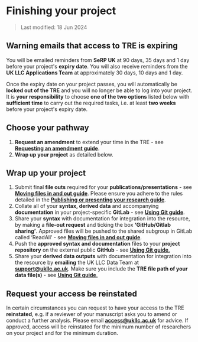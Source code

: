 # Finishing your project
>Last modified: 18 Jun 2024

## Warning emails that access to TRE is expiring 
You will be emailed reminders from **SeRP UK** at 90 days, 35 days and 1 day before your project's **expiry date**. You will also receive reminders from the **UK LLC Applications Team** at approximately 30 days, 10 days and 1 day.

Once the expiry date on your project passes, you will automatically be **locked out of the TRE** and you will  no longer be able to log into your project. It is **your responsibility** to choose **one of the two options** listed below with **sufficient time** to carry out the required tasks, i.e. at least **two weeks** before your project's expiry date.  

## Choose your pathway
1. **Request an amendment** to extend your time in the TRE - see [**Requesting an amendment guide**](6.RequestingAnAmendment.md).
2. **Wrap up your project** as detailed below. 

## Wrap up your project

1. Submit final **file outs** required for your **publications/presentations** - see [**Moving files in and out guide**](5.MovingFilesInAndOut.md). Please ensure you adhere to the rules detailed in the [**Publishing or presenting your research guide**](8.PublishingYourResearch.md).
2. Collate all of your **syntax, derived data** and accompanying **documentation** in your project-specific **GitLab** - see [**Using Git guide**](4.TeamDataScience.md).
3. Share your **syntax** with documentation for integration into the resource, by making a **file-out request** and ticking the box **‘GitHub/Gitlab sharing’**. Approved files will be pushed to the shared subgroup in GitLab called ‘ReadAll’ - see [**Moving files in and out guide**](5.MovingFilesInAndOut.md). 
4. Push the **approved syntax and documentation** files to your **project repository** on the external public **GitHub** - see [**Using Git guide**.](4.TeamDataScience.md)
4. Share your **derived data outputs** with documentation for integration into the resource by **emailing** the UK LLC Data Team at [**support@ukllc.ac.uk**](mailto:support@ukllc.ac.uk). Make sure you include the **TRE file path of your data file(s)** - see [**Using Git guide**.](4.TeamDataScience.md)

## Request your access be reinstated
In certain circumstances you can request to have your access to the TRE **reinstated**, e.g. if a reviewer of your manuscript asks you to amend or conduct a further analysis. Please email [**access@ukllc.ac.uk**](mailto:access@ukllc.ac.uk) for advice. If approved, access will be reinstated for the minimum number of researchers on your project and for the minimum duration. 



